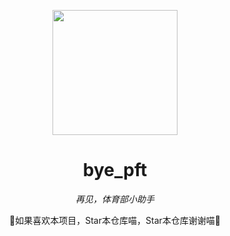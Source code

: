 <!-- markdownlint-disable MD033 MD041 -->
<p align="center">
  <img src="https://raw.githubusercontent.com/HSAllenbili/bye_pft/main/public/favicon.ico" width="200" height="200">
</p>

<div align="center">

# bye_pft

<!-- prettier-ignore-start -->
<!-- markdownlint-disable-next-line MD036 -->
_再见，体育部小助手_

🌟如果喜欢本项目，Star本仓库喵，Star本仓库谢谢喵🌟
<!-- prettier-ignore-end -->

</div>
